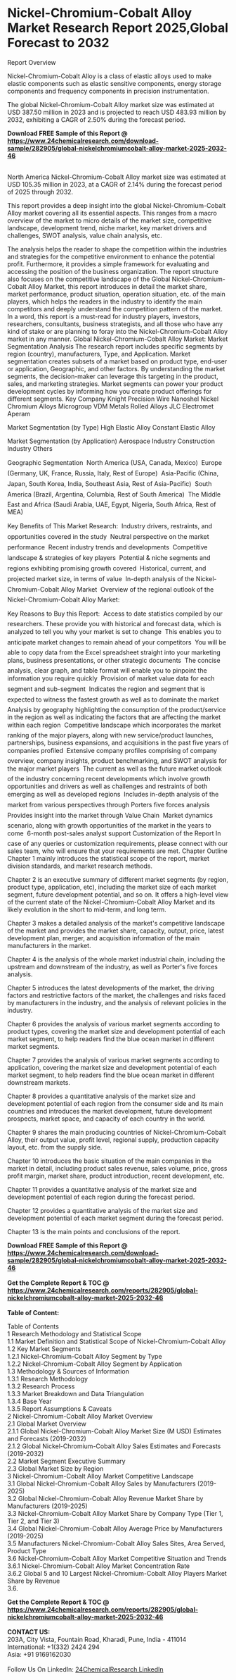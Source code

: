 <h1>Nickel-Chromium-Cobalt Alloy Market Research Report 2025,Global Forecast to 2032</h1><p>Report Overview</p><p>
Nickel-Chromium-Cobalt Alloy is a class of elastic alloys used to make elastic components such as elastic sensitive components, energy storage components and frequency components in precision instrumentation.</p><p>
The global Nickel-Chromium-Cobalt Alloy market size was estimated at USD 387.50 million in 2023 and is projected to reach USD 483.93 million by 2032, exhibiting a CAGR of 2.50% during the forecast period.</p><div><b>Download FREE Sample of this Report @ 
            <a href="https://www.24chemicalresearch.com/download-sample/282905/global-nickelchromiumcobalt-alloy-market-2025-2032-46">
            https://www.24chemicalresearch.com/download-sample/282905/global-nickelchromiumcobalt-alloy-market-2025-2032-46</a></b></div><br><p>
North America Nickel-Chromium-Cobalt Alloy market size was estimated at USD 105.35 million in 2023, at a CAGR of 2.14% during the forecast period of 2025 through 2032.</p><p>
This report provides a deep insight into the global Nickel-Chromium-Cobalt Alloy market covering all its essential aspects. This ranges from a macro overview of the market to micro details of the market size, competitive landscape, development trend, niche market, key market drivers and challenges, SWOT analysis, value chain analysis, etc.</p><p>
The analysis helps the reader to shape the competition within the industries and strategies for the competitive environment to enhance the potential profit. Furthermore, it provides a simple framework for evaluating and accessing the position of the business organization. The report structure also focuses on the competitive landscape of the Global Nickel-Chromium-Cobalt Alloy Market, this report introduces in detail the market share, market performance, product situation, operation situation, etc. of the main players, which helps the readers in the industry to identify the main competitors and deeply understand the competition pattern of the market.
In a word, this report is a must-read for industry players, investors, researchers, consultants, business strategists, and all those who have any kind of stake or are planning to foray into the Nickel-Chromium-Cobalt Alloy market in any manner.
Global Nickel-Chromium-Cobalt Alloy Market: Market Segmentation Analysis
The research report includes specific segments by region (country), manufacturers, Type, and Application. Market segmentation creates subsets of a market based on product type, end-user or application, Geographic, and other factors. By understanding the market segments, the decision-maker can leverage this targeting in the product, sales, and marketing strategies. Market segments can power your product development cycles by informing how you create product offerings for different segments.
Key Company
Knight Precision Wire
Nanoshel
Nickel Chromium Alloys
Microgroup
VDM Metals
Rolled Alloys
JLC Electromet
Aperam</p><p>
Market Segmentation (by Type)
High Elastic Alloy
Constant Elastic Alloy</p><p>
Market Segmentation (by Application)
Aerospace Industry
Construction Industry
Others</p><p>
Geographic Segmentation
 North America (USA, Canada, Mexico)
 Europe (Germany, UK, France, Russia, Italy, Rest of Europe)
 Asia-Pacific (China, Japan, South Korea, India, Southeast Asia, Rest of Asia-Pacific)
 South America (Brazil, Argentina, Columbia, Rest of South America)
 The Middle East and Africa (Saudi Arabia, UAE, Egypt, Nigeria, South Africa, Rest of MEA)</p><p>
Key Benefits of This Market Research:
 Industry drivers, restraints, and opportunities covered in the study
 Neutral perspective on the market performance
 Recent industry trends and developments
 Competitive landscape &amp; strategies of key players
 Potential &amp; niche segments and regions exhibiting promising growth covered
 Historical, current, and projected market size, in terms of value
 In-depth analysis of the Nickel-Chromium-Cobalt Alloy Market
 Overview of the regional outlook of the Nickel-Chromium-Cobalt Alloy Market:</p><p>
Key Reasons to Buy this Report:
 Access to date statistics compiled by our researchers. These provide you with historical and forecast data, which is analyzed to tell you why your market is set to change
 This enables you to anticipate market changes to remain ahead of your competitors
 You will be able to copy data from the Excel spreadsheet straight into your marketing plans, business presentations, or other strategic documents
 The concise analysis, clear graph, and table format will enable you to pinpoint the information you require quickly
 Provision of market value data for each segment and sub-segment
 Indicates the region and segment that is expected to witness the fastest growth as well as to dominate the market
 Analysis by geography highlighting the consumption of the product/service in the region as well as indicating the factors that are affecting the market within each region
 Competitive landscape which incorporates the market ranking of the major players, along with new service/product launches, partnerships, business expansions, and acquisitions in the past five years of companies profiled
 Extensive company profiles comprising of company overview, company insights, product benchmarking, and SWOT analysis for the major market players
 The current as well as the future market outlook of the industry concerning recent developments which involve growth opportunities and drivers as well as challenges and restraints of both emerging as well as developed regions
 Includes in-depth analysis of the market from various perspectives through Porters five forces analysis
 Provides insight into the market through Value Chain
 Market dynamics scenario, along with growth opportunities of the market in the years to come
 6-month post-sales analyst support
Customization of the Report
In case of any queries or customization requirements, please connect with our sales team, who will ensure that your requirements are met.
Chapter Outline
Chapter 1 mainly introduces the statistical scope of the report, market division standards, and market research methods.</p><p>
Chapter 2 is an executive summary of different market segments (by region, product type, application, etc), including the market size of each market segment, future development potential, and so on. It offers a high-level view of the current state of the Nickel-Chromium-Cobalt Alloy Market and its likely evolution in the short to mid-term, and long term.</p><p>
Chapter 3 makes a detailed analysis of the market's competitive landscape of the market and provides the market share, capacity, output, price, latest development plan, merger, and acquisition information of the main manufacturers in the market.</p><p>
Chapter 4 is the analysis of the whole market industrial chain, including the upstream and downstream of the industry, as well as Porter's five forces analysis.</p><p>
Chapter 5 introduces the latest developments of the market, the driving factors and restrictive factors of the market, the challenges and risks faced by manufacturers in the industry, and the analysis of relevant policies in the industry.</p><p>
Chapter 6 provides the analysis of various market segments according to product types, covering the market size and development potential of each market segment, to help readers find the blue ocean market in different market segments.</p><p>
Chapter 7 provides the analysis of various market segments according to application, covering the market size and development potential of each market segment, to help readers find the blue ocean market in different downstream markets.</p><p>
Chapter 8 provides a quantitative analysis of the market size and development potential of each region from the consumer side and its main countries and introduces the market development, future development prospects, market space, and capacity of each country in the world.</p><p>
Chapter 9 shares the main producing countries of Nickel-Chromium-Cobalt Alloy, their output value, profit level, regional supply, production capacity layout, etc. from the supply side.</p><p>
Chapter 10 introduces the basic situation of the main companies in the market in detail, including product sales revenue, sales volume, price, gross profit margin, market share, product introduction, recent development, etc.</p><p>
Chapter 11 provides a quantitative analysis of the market size and development potential of each region during the forecast period.</p><p>
Chapter 12 provides a quantitative analysis of the market size and development potential of each market segment during the forecast period.</p><p>
Chapter 13 is the main points and conclusions of the report.</p><p>
</p><div><b>Download FREE Sample of this Report @ 
            <a href="https://www.24chemicalresearch.com/download-sample/282905/global-nickelchromiumcobalt-alloy-market-2025-2032-46">
            https://www.24chemicalresearch.com/download-sample/282905/global-nickelchromiumcobalt-alloy-market-2025-2032-46</a></b></div><br><div><b>Get the Complete Report & TOC @ 
            <a href="https://www.24chemicalresearch.com/reports/282905/global-nickelchromiumcobalt-alloy-market-2025-2032-46">
            https://www.24chemicalresearch.com/reports/282905/global-nickelchromiumcobalt-alloy-market-2025-2032-46</a></b></div><br>
            <b>Table of Content:</b><p>Table of Contents<br />
1 Research Methodology and Statistical Scope<br />
1.1 Market Definition and Statistical Scope of Nickel-Chromium-Cobalt Alloy<br />
1.2 Key Market Segments<br />
1.2.1 Nickel-Chromium-Cobalt Alloy Segment by Type<br />
1.2.2 Nickel-Chromium-Cobalt Alloy Segment by Application<br />
1.3 Methodology & Sources of Information<br />
1.3.1 Research Methodology<br />
1.3.2 Research Process<br />
1.3.3 Market Breakdown and Data Triangulation<br />
1.3.4 Base Year<br />
1.3.5 Report Assumptions & Caveats<br />
2 Nickel-Chromium-Cobalt Alloy Market Overview<br />
2.1 Global Market Overview<br />
2.1.1 Global Nickel-Chromium-Cobalt Alloy Market Size (M USD) Estimates and Forecasts (2019-2032)<br />
2.1.2 Global Nickel-Chromium-Cobalt Alloy Sales Estimates and Forecasts (2019-2032)<br />
2.2 Market Segment Executive Summary<br />
2.3 Global Market Size by Region<br />
3 Nickel-Chromium-Cobalt Alloy Market Competitive Landscape<br />
3.1 Global Nickel-Chromium-Cobalt Alloy Sales by Manufacturers (2019-2025)<br />
3.2 Global Nickel-Chromium-Cobalt Alloy Revenue Market Share by Manufacturers (2019-2025)<br />
3.3 Nickel-Chromium-Cobalt Alloy Market Share by Company Type (Tier 1, Tier 2, and Tier 3)<br />
3.4 Global Nickel-Chromium-Cobalt Alloy Average Price by Manufacturers (2019-2025)<br />
3.5 Manufacturers Nickel-Chromium-Cobalt Alloy Sales Sites, Area Served, Product Type<br />
3.6 Nickel-Chromium-Cobalt Alloy Market Competitive Situation and Trends<br />
3.6.1 Nickel-Chromium-Cobalt Alloy Market Concentration Rate<br />
3.6.2 Global 5 and 10 Largest Nickel-Chromium-Cobalt Alloy Players Market Share by Revenue<br />
3.6.</p><div><b>Get the Complete Report & TOC @ 
            <a href="https://www.24chemicalresearch.com/reports/282905/global-nickelchromiumcobalt-alloy-market-2025-2032-46">
            https://www.24chemicalresearch.com/reports/282905/global-nickelchromiumcobalt-alloy-market-2025-2032-46</a></b></div><br><b>CONTACT US:</b><br>
            203A, City Vista, Fountain Road, Kharadi, Pune, India - 411014<br>
            International: +1(332) 2424 294<br>
            Asia: +91 9169162030 <br><br>
            Follow Us On LinkedIn: <a href="https://www.linkedin.com/company/24chemicalresearch/">24ChemicalResearch LinkedIn</a>